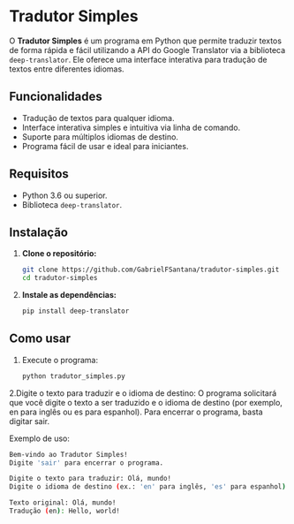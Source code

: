 # Tradutor Simples

O **Tradutor Simples** é um programa em Python que permite traduzir textos de forma rápida e fácil utilizando a API do Google Translator via a biblioteca `deep-translator`. Ele oferece uma interface interativa para tradução de textos entre diferentes idiomas.

## Funcionalidades

- Tradução de textos para qualquer idioma.
- Interface interativa simples e intuitiva via linha de comando.
- Suporte para múltiplos idiomas de destino.
- Programa fácil de usar e ideal para iniciantes.

## Requisitos

- Python 3.6 ou superior.
- Biblioteca `deep-translator`.

## Instalação

1. **Clone o repositório:**

   ```bash
   git clone https://github.com/GabrielFSantana/tradutor-simples.git
   cd tradutor-simples

2. **Instale as dependências:**
    ```bash
    pip install deep-translator

## Como usar
1. Execute o programa:
   ```bash
   python tradutor_simples.py
   
2.Digite o texto para traduzir e o idioma de destino:
O programa solicitará que você digite o texto a ser traduzido e o idioma de destino (por exemplo, en para inglês ou es para espanhol). Para encerrar o programa, basta digitar sair.

Exemplo de uso:

```bash
Bem-vindo ao Tradutor Simples!
Digite 'sair' para encerrar o programa.

Digite o texto para traduzir: Olá, mundo!
Digite o idioma de destino (ex.: 'en' para inglês, 'es' para espanhol): en

Texto original: Olá, mundo!
Tradução (en): Hello, world!


